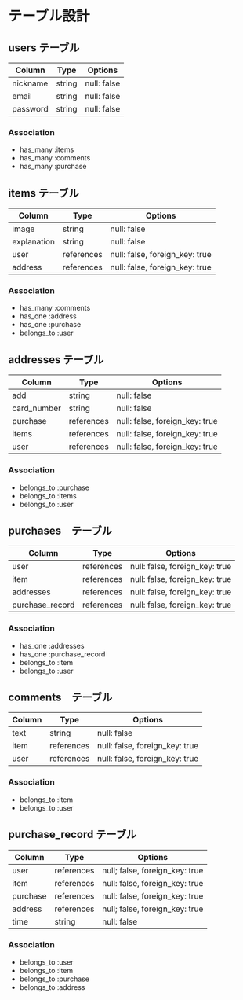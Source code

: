 # テーブル設計

## users テーブル

| Column   | Type   | Options     |
| -------- | ------ | ----------- |
| nickname | string | null: false |
| email    | string | null: false |
| password | string | null: false |

### Association

- has_many :items
- has_many :comments
- has_many :purchase

## items テーブル

| Column      | Type       | Options                        |
| ----------- | ---------- | ------------------------------ |
| image       | string     | null: false                    |
| explanation | string     | null: false                    |
| user        | references | null: false, foreign_key: true |
| address     | references | null: false, foreign_key: true |

### Association

- has_many :comments
- has_one :address
- has_one :purchase
- belongs_to :user

## addresses テーブル

| Column       | Type       | Options                        |
| ------------ | ---------- | ------------------------------ |
| add          | string     | null: false                    |
| card_number  | string     | null: false                    |
| purchase     | references | null: false, foreign_key: true |
| items        | references | null: false, foreign_key: true |
| user         | references | null: false, foreign_key: true |


### Association

- belongs_to :purchase
- belongs_to :items
- belongs_to :user

## purchases　テーブル

| Column                       | Type       | Options                        |
| ---------------------------- | ---------- | ------------------------------ |
| user                         | references | null: false, foreign_key: true |
| item                         | references | null: false, foreign_key: true |
| addresses                    | references | null: false, foreign_key: true |
| purchase_record              | references | null: false, foreign_key: true |

### Association

- has_one :addresses
- has_one :purchase_record
- belongs_to :item
- belongs_to :user


## comments　テーブル
| Column  | Type       | Options                        |
| ------- | ---------- | ------------------------------ |
| text    | string     | null: false                    |
| item    | references | null: false, foreign_key: true |
| user    | references | null: false, foreign_key: true |

### Association

- belongs_to :item
- belongs_to :user

## purchase_record テーブル
| Column   | Type       | Options                        |
| -------- | ---------- | ------------------------------ |
| user     | references | null; false, foreign_key: true |
| item     | references | null: false, foreign_key: true |
| purchase | references | null: false, foreign_key: true |
| address  | references | null; false, foreign_key: true |
| time     | string     | null: false                    |


### Association

- belongs_to :user
- belongs_to :item
- belongs_to :purchase
- belongs_to :address
